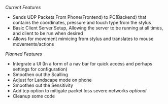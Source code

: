 *Current Features*
- Sends UDP Packets From Phone(Frontend) to PC(Backend) that contains the coordinates, pressure and touch type from the stylus
- Basic Client Server Setup, Allowing the server to be running at all times, and client to be run when desired
- Allows for movement mimicing from stylus and translates to mouse movements/actions


*Planned Features*
- Integrate a UI (In a form of a nav bar for quick access and perhaps settings for configuration)
- Smoothen out the Scalling
- Adjust for Landscape mode on phone
- Smoothen out the Sensitivity
- Add tcp option to mitigate packet loss severe networks *optional*
- Cleanup some code
